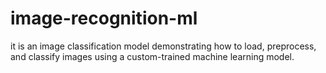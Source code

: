 # image-recognition-ml
it is an image classification model demonstrating how to load, preprocess, and classify images using a custom-trained machine learning model.
